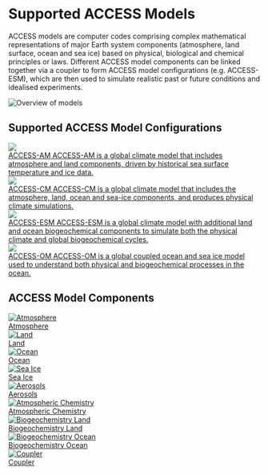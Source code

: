 # Supported ACCESS Models

ACCESS models are computer codes comprising complex mathematical representations of major Earth system components (atmosphere, land surface, ocean and sea ice) based on physical, biological and chemical principles or laws. Different ACCESS model components can be linked together via a coupler to form ACCESS model configurations (e.g. ACCESS-ESM), which are then used to simulate realistic past or future conditions and idealised experiments.
<!-- ACCESS is a family of related computer models that are able to represent different parts of the Earth system trough the deployment of various model components. ACCESS models link these model components through software called couplers to form different Model Configurations. -->
<!-- See also specific phrasing of components / configurations / experiments -->
<!-- https://access-nri.github.io/procedures-and-practices/pr-preview/pr-19/release/release_specification/ -->

![Overview of models](../assets/models_flow_diagram.png)
<!-- <img src="Assets/icon.png" width="200"> -->

## Supported ACCESS Model Configurations
<div class="card-container" style="flex-direction: column">
<a href="configurations/access-am/" class="rectangular-card default-text-color" style="height: 10em;">
        <div class="rectangular-card-image-container">
            <img src="../assets/model-config-logos/configurations-without-titles/access-am.png" class="white-background img-cover"></img> 
        </div>
        <div class="rectangular-card-text-container">
            <span class="bold" >ACCESS-AM</span>
            <span>
                ACCESS-AM is a global climate model that includes atmosphere and land components, driven by historical sea surface temperature and ice data.
            </span>
        </div>
    </a>
    <a href="configurations/access-cm/" class="rectangular-card default-text-color" style="height: 10em;">
        <div class="rectangular-card-image-container">
            <img src="../assets/model-config-logos/configurations-without-titles/access-cm.png" class="white-background img-cover"></img> 
        </div>
        <div class="rectangular-card-text-container">
            <span class="bold" >ACCESS-CM</span>
            <span>
                ACCESS-CM is a global climate model that includes the atmosphere, land, ocean and sea-ice components, and produces physical climate simulations.
            </span>
        </div>
    </a>
    <a href="configurations/access-esm/" class="rectangular-card default-text-color" style="height: 10em;">
        <div class="rectangular-card-image-container">
            <img src="../assets/model-config-logos/configurations-without-titles/access-esm.png" class="white-background img-cover"></img> 
        </div>
        <div class="rectangular-card-text-container">
            <span class="bold" >ACCESS-ESM</span>
            <span>
                ACCESS-ESM is a global climate model with additional land and ocean biogeochemical components to simulate both the physical climate and global biogeochemical cycles.
            </span>
        </div>
    </a>
    <a href="configurations/access-om/" class="rectangular-card default-text-color" style="height: 10em;">
        <div class="rectangular-card-image-container">
            <img src="../assets/model-config-logos/configurations-without-titles/access-om.png" class="white-background img-cover"></img> 
        </div>
        <div class="rectangular-card-text-container">
            <span class="bold" >ACCESS-OM</span>
            <span>
                ACCESS-OM is a global coupled ocean and sea ice model used to understand both physical and biogeochemical processes in the ocean.
            </span>
        </div>
    </a>
</div>

## ACCESS Model Components
<div class="card-container">
    <a href="model_components/atmosphere" class="vertical-card aspect-ratio1to1 default-text-color">
        <div class="vertical-card-image-container">
            <img class="img-contain" src="../assets/component-logos/components-without-titles/ACCESS icon ATMOSPHERE.png" alt="Atmosphere"></img>
        </div>
        <div class="vertical-card-text-container bold">Atmosphere</div>
    </a>
    <a href="model_components/land" class="vertical-card aspect-ratio1to1 default-text-color">
        <div class="vertical-card-image-container">
            <img class="img-contain" src="../assets/component-logos/components-without-titles/ACCESS icon LAND SURFACE.png" alt="Land"></img>
        </div>
        <div class="vertical-card-text-container bold">Land</div>
    </a>
    <a href="model_components/ocean" class="vertical-card aspect-ratio1to1 default-text-color">
        <div class="vertical-card-image-container">
            <img class="img-contain" src="../assets/component-logos/components-without-titles/ACCESS icon OCEAN.png" alt="Ocean"></img>
        </div>
        <div class="vertical-card-text-container bold">Ocean</div>
    </a>
    <a href="model_components/sea-ice" class="vertical-card aspect-ratio1to1 default-text-color">
        <div class="vertical-card-image-container">
            <img class="img-contain" src="../assets/component-logos/components-without-titles/ACCESS icon SEA ICE.png" alt="Sea Ice"></img>
        </div>
        <div class="vertical-card-text-container bold">Sea Ice</div>
    </a>
    <a href="model_components/aerosols_atmospheric_chemistry" class="vertical-card aspect-ratio1to1 default-text-color">
        <div class="vertical-card-image-container">
            <img class="img-contain" src="../assets/component-logos/components-without-titles/ACCESS icon AEROSOLS.png" alt="Aerosols"></img>
        </div>
        <div class="vertical-card-text-container bold">Aerosols</div>
    </a>
    <a href="model_components/aerosols_atmospheric_chemistry" class="vertical-card aspect-ratio1to1 default-text-color">
        <div class="vertical-card-image-container">
            <img class="img-contain" src="../assets/component-logos/components-without-titles/ACCESS icon ATMOSPHERIC CHEMISTRY.png" alt="Atmospheric Chemistry"></img>
        </div>
        <div class="vertical-card-text-container bold">Atmospheric Chemistry</div>
    </a>
    <a href="model_components/bgc_land" class="vertical-card aspect-ratio1to1 default-text-color">
        <div class="vertical-card-image-container">
            <img class="img-contain" src="../assets/component-logos/components-without-titles/ACCESS icon BGC LAND.png" alt="Biogeochemistry Land"></img>
        </div>
        <div class="vertical-card-text-container bold">Biogeochemistry Land</div>
    </a>
    <a href="model_components/bgc_ocean" class="vertical-card aspect-ratio1to1 default-text-color">
        <div class="vertical-card-image-container">
            <img class="img-contain" src="../assets/component-logos/components-without-titles/ACCESS icon BGC OCEAN.png" alt="Biogeochemistry Ocean"></img>
        </div>
        <div class="vertical-card-text-container bold">Biogeochemistry Ocean</div>
    </a>
    <a href="model_components/coupler" class="vertical-card aspect-ratio1to1 default-text-color">
        <div class="vertical-card-image-container">
            <img class="img-contain" src="../assets/component-logos/components-without-titles/ACCESS icon COUPLER.png" alt="Coupler"></img>
        </div>
        <div class="vertical-card-text-container bold">Coupler</div>
    </a>
</div>
